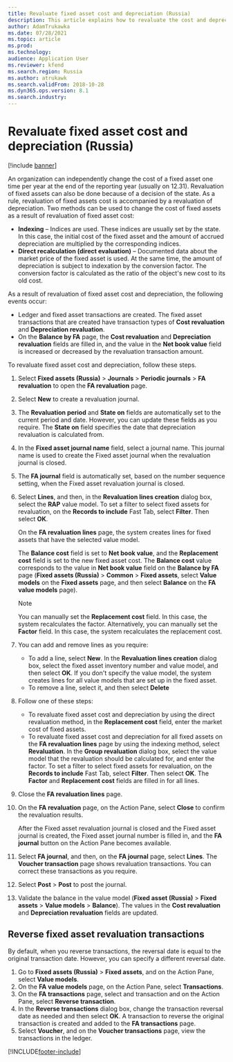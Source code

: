 ```yaml
---
title: Revaluate fixed asset cost and depreciation (Russia)
description: This article explains how to revaluate the cost and depreciation of fixed assets for Russia.
author: AdamTrukawka
ms.date: 07/28/2021
ms.topic: article
ms.prod: 
ms.technology: 
audience: Application User
ms.reviewer: kfend
ms.search.region: Russia
ms.author: atrukawk
ms.search.validFrom: 2018-10-28
ms.dyn365.ops.version: 8.1
ms.search.industry: 
---
```


# Revaluate fixed asset cost and depreciation (Russia)

[!include [banner](../includes/banner.md)]

An organization can independently change the cost of a fixed asset one time per year at the end of the reporting year (usually on 12.31). Revaluation of fixed assets can also be done because of a decision of the state. As a rule, revaluation of fixed assets cost is accompanied by a revaluation of depreciation. Two methods can be used to change the cost of fixed assets as a result of revaluation of fixed asset cost:

- **Indexing** – Indices are used. These indices are usually set by the state. In this case, the initial cost of the fixed asset and the amount of accrued depreciation are multiplied by the corresponding indices.
- **Direct recalculation (direct evaluation)** – Documented data about the market price of the fixed asset is used. At the same time, the amount of depreciation is subject to indexation by the conversion factor. The conversion factor is calculated as the ratio of the object's new cost to its old cost.

As a result of revaluation of fixed asset cost and depreciation, the following events occur:

- Ledger and fixed asset transactions are created. The fixed asset transactions that are created have transaction types of **Cost revaluation** and **Depreciation revaluation**.
- On the **Balance by FA** page, the **Cost revaluation** and **Depreciation revaluation** fields are filled in, and the value in the **Net book value** field is increased or decreased by the revaluation transaction amount.

To revaluate fixed asset cost and depreciation, follow these steps.

1. Select **Fixed assets (Russia)** \> **Journals** \> **Periodic journals** \> **FA revaluation** to open the **FA revaluation** page.
2. Select **New** to create a revaluation journal.
3. The **Revaluation period** and **State on** fields are automatically set to the current period and date. However, you can update these fields as you require. The **State on** field specifies the date that depreciation revaluation is calculated from.
4. In the **Fixed asset journal name** field, select a journal name. This journal name is used to create the Fixed asset journal when the revaluation journal is closed.
5. The **FA journal** field is automatically set, based on the number sequence setting, when the Fixed asset revaluation journal is closed.
6. Select **Lines**, and then, in the **Revaluation lines creation** dialog box, select the **RAP** value model. To set a filter to select fixed assets for revaluation, on the **Records to include** Fast Tab, select **Filter**. Then select **OK**.

    On the **FA revaluation lines** page, the system creates lines for fixed assets that have the selected value model.

    The **Balance cost** field is set to **Net book value**, and the **Replacement cost** field is set to the new fixed asset cost. The **Balance cost** value corresponds to the value in **Net book value** field on the **Balance by FA** page (**Fixed assets (Russia)** \> **Common** \> **Fixed assets**, select **Value models** on the **Fixed assets** page, and then select **Balance** on the **FA value models** page).

    > [!NOTE]
    > You can manually set the **Replacement cost** field. In this case, the system recalculates the factor. Alternatively, you can manually set the **Factor** field. In this case, the system recalculates the replacement cost.

7. You can add and remove lines as you require:

    - To add a line, select **New**. In the **Revaluation lines creation** dialog box, select the fixed asset inventory number and value model, and then select **OK**. If you don't specify the value model, the system creates lines for all value models that are set up in the fixed asset.
    - To remove a line, select it, and then select **Delete**

8. Follow one of these steps:

    - To revaluate fixed asset cost and depreciation by using the direct revaluation method, in the **Replacement cost** field, enter the market cost of fixed assets.
    - To revaluate fixed asset cost and depreciation for all fixed assets on the **FA revaluation lines** page by using the indexing method, select **Revaluation**. In the **Group revaluation** dialog box, select the value model that the revaluation should be calculated for, and enter the factor. To set a filter to select fixed assets for revaluation, on the **Records to include** Fast Tab, select **Filter**. Then select **OK**. The **Factor** and **Replacement cost** fields are filled in for all lines.

9. Close the **FA revaluation lines** page.
10. On the **FA revaluation** page, on the Action Pane, select **Close** to confirm the revaluation results.

    After the Fixed asset revaluation journal is closed and the Fixed asset journal is created, the Fixed asset journal number is filled in, and the **FA journal** button on the Action Pane becomes available.

11. Select **FA journal**, and then, on the **FA journal** page, select **Lines**. The **Voucher transaction** page shows revaluation transactions. You can correct these transactions as you require.
12. Select **Post** \> **Post** to post the journal.
13. Validate the balance in the value model (**Fixed asset (Russia)** \> **Fixed assets** \> **Value models** \> **Balance**). The values in the **Cost revaluation** and **Depreciation revaluation** fields are updated.


## Reverse fixed asset revaluation transactions

By default, when you reverse transactions, the reversal date is equal to the original transaction date. However, you can specify a different reversal date.
1. Go to **Fixed assets (Russia)** > **Fixed assets**, and on the Action Pane, select **Value models**.
2. On the **FA value models** page, on the Action Pane, select **Transactions**.
3. On the **FA transactions** page, select and transaction and on the Action Pane, select **Reverse transaction**.
4. In the **Reverse transactions** dialog box, change the transaction reversal date as needed and then select **OK**. A transaction to reverse the original transaction is created and added to the **FA transactions** page.
5. Select **Voucher**, and on the **Voucher transactions** page, view the transactions in the ledger.



[!INCLUDE[footer-include](../../includes/footer-banner.md)]
